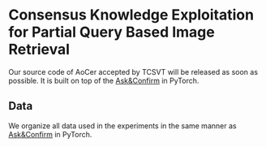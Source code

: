 # Consensus Knowledge Exploitation for Partial Query Based Image Retrieval

Our source code of AoCer accepted by TCSVT will be released as soon as possible. It is built on top of the [Ask&Confirm](https://github.com/CuthbertCai/Ask-Confirm) in PyTorch. 
## Data
We organize all data used in the experiments in the same manner as [Ask&Confirm](https://github.com/CuthbertCai/Ask-Confirm) in PyTorch.
